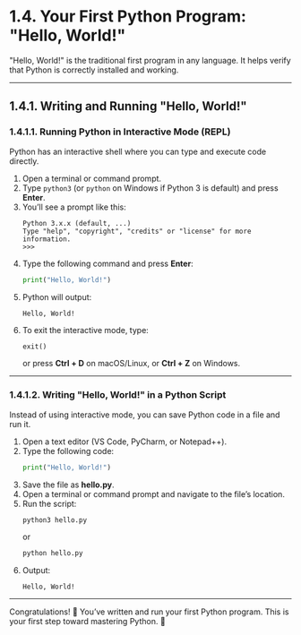 # **1.4. Your First Python Program: "Hello, World!"**  

"Hello, World!" is the traditional first program in any language. It helps verify that Python is correctly installed and working.  

---

## **1.4.1. Writing and Running "Hello, World!"**  

### **1.4.1.1. Running Python in Interactive Mode (REPL)**  
Python has an interactive shell where you can type and execute code directly.  

1. Open a terminal or command prompt.  
2. Type `python3` (or `python` on Windows if Python 3 is default) and press **Enter**.  
3. You’ll see a prompt like this:  
   ```
   Python 3.x.x (default, ...)  
   Type "help", "copyright", "credits" or "license" for more information.  
   >>>  
   ```
4. Type the following command and press **Enter**:  
   ```python
   print("Hello, World!")
   ```
5. Python will output:  
   ```
   Hello, World!
   ```
6. To exit the interactive mode, type:  
   ```python
   exit()
   ```
   or press **Ctrl + D** on macOS/Linux, or **Ctrl + Z** on Windows.

---

### **1.4.1.2. Writing "Hello, World!" in a Python Script**  
Instead of using interactive mode, you can save Python code in a file and run it.  

1. Open a text editor (VS Code, PyCharm, or Notepad++).  
2. Type the following code:  
   ```python
   print("Hello, World!")
   ```
3. Save the file as **hello.py**.  
4. Open a terminal or command prompt and navigate to the file’s location.  
5. Run the script:  
   ```sh
   python3 hello.py
   ```
   or  
   ```sh
   python hello.py
   ```
6. Output:  
   ```
   Hello, World!
   ```

---

Congratulations! 🎉 You’ve written and run your first Python program. This is your first step toward mastering Python. 🚀  
